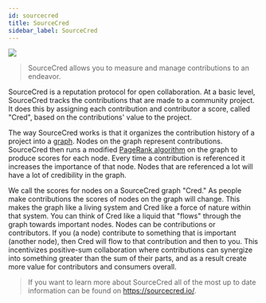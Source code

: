 ```yaml
---
id: sourcecred
title: SourceCred
sidebar_label: SourceCred
---
```


![](https://aracred.github.io/website/img/sc-logo-new.png)

> SourceCred allows you to measure and manage contributions to an endeavor.

SourceCred is a reputation protocol for open collaboration. At a basic level, SourceCred tracks the contributions that are made to a community project. It does this by assigning each contribution and contributor a score, called "Cred", based on the contributions' value to the project.

The way SourceCred works is that it organizes the contribution history of a project into a [graph](https://en.wikipedia.org/wiki/Graph_theory). Nodes on the graph represent contributions. SourceCred then runs a modified [PageRank algorithm](https://en.wikipedia.org/wiki/Graph_theory) on the graph to produce scores for each node. Every time a contribution is referenced it increases the importance of that node. Nodes that are referenced a lot will have a lot of credibility in the graph.

We call the scores for nodes on a SourceCred graph "Cred." As people make contributions the scores of nodes on the graph will change. This makes the graph like a living system and Cred like a force of nature within that system. You can think of Cred like a liquid that "flows" through the graph towards important nodes. Nodes can be contributions or contributors. If you (a node) contribute to something that is important (another node), then Cred will flow to that contribution and then to you. This incentivizes positive-sum collaboration where contributions can synergize into something greater than the sum of their parts, and as a result create more value for contributors and consumers overall.

> If you want to learn more about SourceCred all of the most up to date information can be found on https://sourcecred.io/.